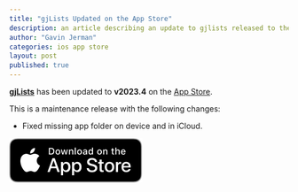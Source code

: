 ```yaml
---
title: "gjLists Updated on the App Store"
description: an article describing an update to gjlists released to the app store
author: "Gavin Jerman"
categories: ios app store
layout: post
published: true
---
```


[**gjLists**](/gjLists) has been updated to **v2023.4** on the [App Store](https://apps.apple.com/gb/app/gjlists/id1528217135?platform=iphone).


This is a maintenance release with the following changes:
- Fixed missing app folder on device and in iCloud.

[![download](/images/Download_on_the_App_Store_Badge_US-UK_RGB_blk_092917.svg)](https://apps.apple.com/gb/app/gjlists/id1528217135?platform=iphone)
